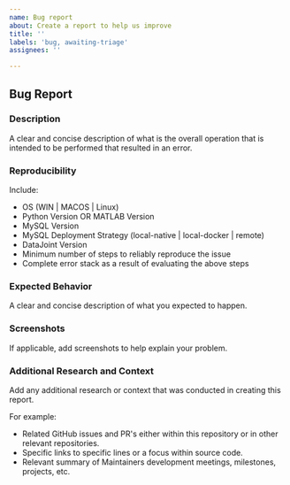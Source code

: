 ```yaml
---
name: Bug report
about: Create a report to help us improve
title: ''
labels: 'bug, awaiting-triage'
assignees: ''

---
```


## Bug Report

### Description
A clear and concise description of what is the overall operation that is intended to be performed that resulted in an error.

### Reproducibility
Include:
- OS (WIN | MACOS | Linux)
- Python Version OR MATLAB Version
- MySQL Version
- MySQL Deployment Strategy (local-native | local-docker | remote)
- DataJoint Version
- Minimum number of steps to reliably reproduce the issue
- Complete error stack as a result of evaluating the above steps

### Expected Behavior
A clear and concise description of what you expected to happen.

### Screenshots
If applicable, add screenshots to help explain your problem.

### Additional Research and Context
Add any additional research or context that was conducted in creating this report.

For example:
- Related GitHub issues and PR's either within this repository or in other relevant repositories.
- Specific links to specific lines or a focus within source code.
- Relevant summary of Maintainers development meetings, milestones, projects, etc.
